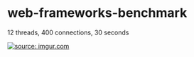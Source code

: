 # web-frameworks-benchmark

12 threads, 400 connections, 30 seconds

<a href="https://imgur.com/kYZ6vF8"><img src="https://i.imgur.com/kYZ6vF8.jpg" title="source: imgur.com" /></a>